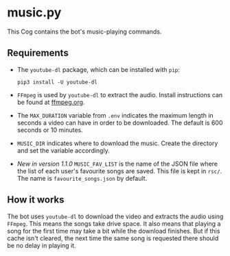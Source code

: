 # music.py

This Cog contains the bot's music-playing commands.

## Requirements

- The `youtube-dl` package, which can be installed with `pip`:

  ```
  pip3 install -U youtube-dl
  ```

- `FFmpeg` is used by `youtube-dl` to extract the audio. Install instructions can be found at [ffmpeg.org](https://www.ffmpeg.org/).

- The `MAX_DURATION` variable from `.env` indicates the maximum length in seconds a video can have in order to be downloaded. The default is 600 seconds or 10 minutes.

- `MUSIC_DIR` indicates where to download the music. Create the directory and set the variable accordingly.

- *New in version 1.1.0*
  `MUSIC_FAV_LIST` is the name of the JSON file where the list of each user's favourite songs are saved. This file is kept in `rsc/`. The name is `favourite_songs.json` by default.

## How it works

The bot uses `youtube-dl` to download the video and extracts the audio using `FFmpeg`. This means the songs take drive space. It also means that playing a song for the first time may take a bit while the download finishes. But if this cache isn't cleared, the next time the same song is requested there should be no delay in playing it.